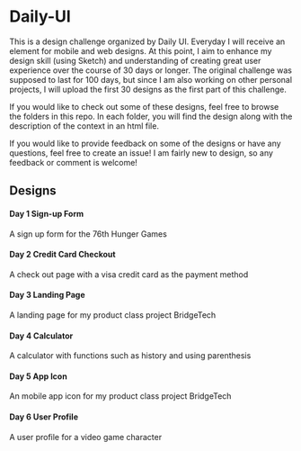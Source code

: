 # Daily-UI

This is a design challenge organized by Daily UI. Everyday I will receive an element for mobile and web designs. At this point, I aim to enhance my design skill (using Sketch) and understanding of creating great user experience over the course of 30 days or longer. The original challenge was supposed to last for 100 days, but since I am also working on other personal projects, I will upload the first 30 designs as the first part of this challenge. 

If you would like to check out some of these designs, feel free to browse the folders in this repo. In each folder, you will find the design along with the description of the context in an html file. 

If you would like to provide feedback on some of the designs or have any questions, feel free to create an issue! I am fairly new to design, so any feedback or comment is welcome! 


## Designs

#### Day 1 Sign-up Form
A sign up form for the 76th Hunger Games 

#### Day 2 Credit Card Checkout
A check out page with a visa credit card as the payment method 

#### Day 3 Landing Page
A landing page for my product class project BridgeTech 

#### Day 4 Calculator
A calculator with functions such as history and using parenthesis 

#### Day 5 App Icon
An mobile app icon for my product class project BridgeTech 

#### Day 6 User Profile
A user profile for a video game character 

